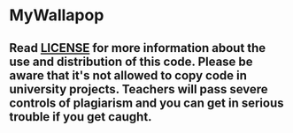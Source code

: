 # MyWallapop

## __**Read [LICENSE](https://github.com/Niobe93/MyWallapop-SpringBoot/blob/master/LICENSE) for more information about the use and distribution of this code. Please be aware that it's not allowed to copy code in university projects. Teachers will pass severe controls of plagiarism and you can get in serious trouble if you get caught.**__
